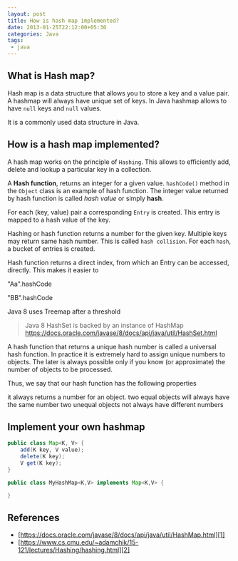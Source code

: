 ```yaml
---
layout: post
title: How is hash map implemented?
date: 2013-01-25T22:12:00+05:30
categories: Java
tags:
 - java
---
```


## What is Hash map? ##

Hash map is a data structure that allows you to store a key and a value pair. A hashmap will always have unique set of keys. In Java hashmap allows to have `null` keys and `null` values.

It is a commonly used data structure in Java.

## How is a hash map implemented? ##

A hash map works on the principle of `Hashing`. This allows to efficiently add, delete and lookup a particular key in a collection.

A **Hash function**, returns an integer for a given value. `hashCode()` method in the `Object` class is an example of hash function. The integer value returned by hash function is called *hash value* or simply **hash**.

For each (key, value) pair a corresponding `Entry` is created. This entry is mapped to a hash value of the key.

Hashing or hash function returns a number for the given key. Multiple keys may return same hash number. This is called `hash collision`. For each `hash`, a bucket of entries is created.

Hash function returns a direct index, from which an Entry can be accessed, directly. This makes it easier to

"Aa".hashCode

"BB".hashCode

Java 8 uses Treemap after a threshold

> Java 8 HashSet is backed by an instance of HashMap
> https://docs.oracle.com/javase/8/docs/api/java/util/HashSet.html

A hash function that returns a unique hash number is called a universal hash function. In practice it is extremely hard to assign unique numbers to objects. The later is always possible only if you know (or approximate) the number of objects to be processed.

Thus, we say that our hash function has the following properties

it always returns a number for an object.
two equal objects will always have the same number
two unequal objects not always have different numbers

## Implement your own hashmap ##

```java
public class Map<K, V> {
    add(K key, V value);
    delete(K key);
    V get(K key);
}
```


```java
public class MyHashMap<K,V> implements Map<K,V> {

}
```

## References

* [https://docs.oracle.com/javase/8/docs/api/java/util/HashMap.html][1]
* [https://www.cs.cmu.edu/~adamchik/15-121/lectures/Hashing/hashing.html][2]

[1]: https://docs.oracle.com/javase/8/docs/api/java/util/HashMap.html "HashMap (Java Platform SE 8 )"
[2]: https://www.cs.cmu.edu/~adamchik/15-121/lectures/Hashing/hashing.html "Concept Of Hashing"
